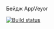 Бейдж AppVeyor

[![Build status](https://ci.appveyor.com/api/projects/status/qoi4wpx92lh1h1s6?svg=true)](https://ci.appveyor.com/project/ElenaMurasheva/pattdeliverycardform)




